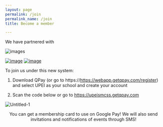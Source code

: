 ```yaml
---
layout: page
permalink: /join
permalink_name: /join
title: Become a member

---
```

<p align=center> 

  We have partnered with </p>
  
  ![images](https://user-images.githubusercontent.com/91146114/188928763-697aa442-8c8b-4887-a1e8-9c20d965e7ee.png)
  
  <a href="https://apps.apple.com/app/id775515154">![image](https://user-images.githubusercontent.com/91146114/188938865-0fb8b5ec-6640-438e-9fc2-8a680fd0288e.png)</a> <a href="https://play.google.com/store/apps/details?id=com.imagineteam.quicklypayit">![image](https://user-images.githubusercontent.com/91146114/188938986-4500703d-2990-4112-90ed-9ee69dddf9f1.png)</a>


  
<p align=center> 
  
  To join us under this new system: 

  1. Download QPay (or go to https://https://webapp.getqpay.com/register) and select UPEI as your school and create your account
  
  2. Scan the code below or go to https://upeismcss.getqpay.com </p>
  
![Untitled-1](https://user-images.githubusercontent.com/91146114/188939298-f1d09d34-7a95-4c3e-aa90-9512e0b19bf8.png)

<p align=center> 
  You can get a membership card to use on Google Pay! We will also send invitations and notifications of events through SMS!
  
  
</p>

